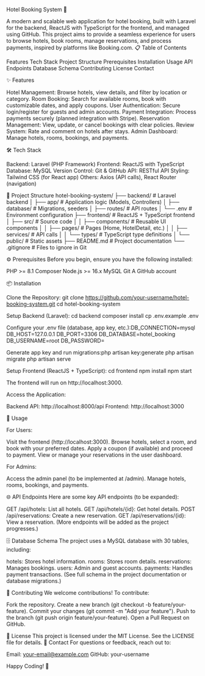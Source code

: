 Hotel Booking System 🏨

A modern and scalable web application for hotel booking, built with Laravel for the backend, ReactJS with TypeScript for the frontend, and managed using GitHub. This project aims to provide a seamless experience for users to browse hotels, book rooms, manage reservations, and process payments, inspired by platforms like Booking.com.
📋 Table of Contents

Features
Tech Stack
Project Structure
Prerequisites
Installation
Usage
API Endpoints
Database Schema
Contributing
License
Contact

✨ Features

Hotel Management: Browse hotels, view details, and filter by location or category.
Room Booking: Search for available rooms, book with customizable dates, and apply coupons.
User Authentication: Secure login/register for guests and admin accounts.
Payment Integration: Process payments securely (planned integration with Stripe).
Reservation Management: View, update, or cancel bookings with clear policies.
Review System: Rate and comment on hotels after stays.
Admin Dashboard: Manage hotels, rooms, bookings, and payments.

🛠 Tech Stack

Backend: Laravel (PHP Framework)
Frontend: ReactJS with TypeScript
Database: MySQL
Version Control: Git & GitHub
API: RESTful API
Styling: Tailwind CSS (for React app)
Others: Axios (API calls), React Router (navigation)

📂 Project Structure
hotel-booking-system/
├── backend/                    # Laravel backend
│   ├── app/                    # Application logic (Models, Controllers)
│   ├── database/               # Migrations, seeders
│   ├── routes/                 # API routes
│   └── .env                    # Environment configuration
├── frontend/                   # ReactJS + TypeScript frontend
│   ├── src/                    # Source code
│   │   ├── components/         # Reusable UI components
│   │   ├── pages/              # Pages (Home, HotelDetail, etc.)
│   │   ├── services/           # API calls
│   │   └── types/              # TypeScript type definitions
│   └── public/                 # Static assets
├── README.md                   # Project documentation
└── .gitignore                  # Files to ignore in Git

⚙ Prerequisites
Before you begin, ensure you have the following installed:

PHP >= 8.1
Composer
Node.js >= 16.x
MySQL
Git
A GitHub account

📦 Installation

Clone the Repository:
git clone https://github.com/your-username/hotel-booking-system.git
cd hotel-booking-system


Setup Backend (Laravel):
cd backend
composer install
cp .env.example .env


Configure your .env file (database, app key, etc.):DB_CONNECTION=mysql
DB_HOST=127.0.0.1
DB_PORT=3306
DB_DATABASE=hotel_booking
DB_USERNAME=root
DB_PASSWORD=


Generate app key and run migrations:php artisan key:generate
php artisan migrate
php artisan serve




Setup Frontend (ReactJS + TypeScript):
cd frontend
npm install
npm start


The frontend will run on http://localhost:3000.


Access the Application:

Backend API: http://localhost:8000/api
Frontend: http://localhost:3000



🚀 Usage

For Users:

Visit the frontend (http://localhost:3000).
Browse hotels, select a room, and book with your preferred dates.
Apply a coupon (if available) and proceed to payment.
View or manage your reservations in the user dashboard.


For Admins:

Access the admin panel (to be implemented at /admin).
Manage hotels, rooms, bookings, and payments.



🌐 API Endpoints
Here are some key API endpoints (to be expanded):

GET /api/hotels: List all hotels.
GET /api/hotels/{id}: Get hotel details.
POST /api/reservations: Create a new reservation.
GET /api/reservations/{id}: View a reservation.
(More endpoints will be added as the project progresses.)

🗄 Database Schema
The project uses a MySQL database with 30 tables, including:

hotels: Stores hotel information.
rooms: Stores room details.
reservations: Manages bookings.
users: Admin and guest accounts.
payments: Handles payment transactions.
(See full schema in the project documentation or database migrations.)

🤝 Contributing
We welcome contributions! To contribute:

Fork the repository.
Create a new branch (git checkout -b feature/your-feature).
Commit your changes (git commit -m "Add your feature").
Push to the branch (git push origin feature/your-feature).
Open a Pull Request on GitHub.

📜 License
This project is licensed under the MIT License. See the LICENSE file for details.
📧 Contact
For questions or feedback, reach out to:

Email: your-email@example.com
GitHub: your-username


Happy Coding! 🚀

